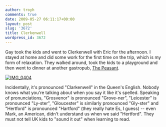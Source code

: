 ```yaml
---
author: troyh
comments: true
date: 2009-05-27 06:11:17+00:00
layout: post
slug: '3672'
title: Clerkenwell
wordpress_id: 3672
---
```


Gay took the kids and went to Clerkenwell with Eric for the afternoon. I stayed at home and did some work for the first time on the trip, which is my form of relaxation. They walked around, took the kids to a playground and then went to dinner at another gastropub, [The Peasant](http://www.thepeasant.co.uk/).

[![IMG_0404](http://farm3.static.flickr.com/2440/3569927942_6ee61b9ae7.jpg)](http://www.flickr.com/photos/troyh/3569927942/)

Incidentally, it's pronounced "Clarkenwell" in the Queen's English. Nobody knows what you're talking about when you say it like it's spelled. Speaking of pronunciations, "Grosvenor" is pronounced "Grove-ner", "Leicester" is pronounced "Ly-ster", "Gloucester" is similarly pronounced "Gly-ster" and "Hertford" is pronounced "Hartford" (they really hate Es, I guess) -- even Mark, an American, didn't understand us when we said "Hertford". They must not tell UK kids to "sound it out" when learning to read.
